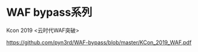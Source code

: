 # WAF bypass系列

Kcon 2019 <云时代WAF突破>

https://github.com/pyn3rd/WAF-bypass/blob/master/KCon_2019_WAF.pdf

